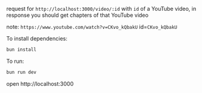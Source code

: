 request for `http://localhost:3000/video/:id` with `id` of a YouTube video, in response you should get chapters of that YouTube video 


note: `https://www.youtube.com/watch?v=CKvo_kQbakU` id=`CKvo_kQbakU`



To install dependencies:
```sh
bun install
```

To run:
```sh
bun run dev
```

open http://localhost:3000
